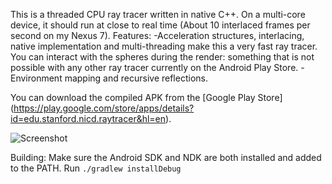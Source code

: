 This is a threaded CPU ray tracer written in native C++. On a multi-core device, it should run at close to real time (About 10 interlaced frames per second on my Nexus 7).
Features:
-Acceleration structures, interlacing, native implementation and multi-threading make this a very fast ray tracer. You can interact with the spheres during the render: something that is not possible with any other ray tracer currently on the Android Play Store.
-Environment mapping and recursive reflections.

You can download the compiled APK from the [Google Play Store] (https://play.google.com/store/apps/details?id=edu.stanford.nicd.raytracer&hl=en).

![Screenshot](http://nicdahlquist.com/raytracer/img/crop.jpg)

Building:
Make sure the Android SDK and NDK are both installed and added to the PATH.
Run `./gradlew installDebug`
